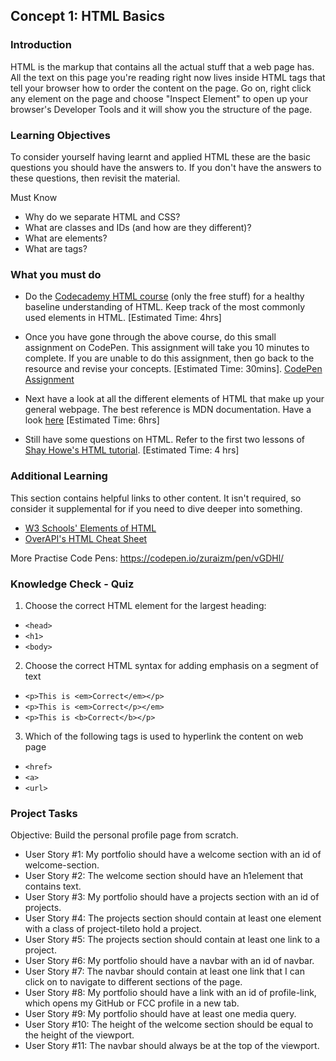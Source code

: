## Concept 1: HTML Basics

### Introduction
HTML is the markup that contains all the actual stuff that a web page has. All the text on this page you're reading right now lives inside HTML tags that tell your browser how to order the content on the page. Go on, right click any element on the page and choose "Inspect Element" to open up your browser's Developer Tools and it will show you the structure of the page.



### Learning Objectives
To consider yourself having learnt and applied HTML these are the basic questions you should have the answers to. If you don't have the answers to these questions, then revisit the material.

Must Know
* Why do we separate HTML and CSS?
* What are classes and IDs (and how are they different)?
* What are elements?
* What are tags?

### What you must do

- Do the [Codecademy HTML course](https://www.codecademy.com/learn/learn-html) (only the free stuff) for a healthy baseline understanding of HTML.  Keep track of the most commonly used elements in HTML. [Estimated Time: 4hrs]

- Once you have gone through the above course, do this small assignment on CodePen. This assignment will take you 10 minutes to complete. If you are unable to do this assignment, then go back to the resource and revise your concepts. [Estimated Time: 30mins]. [CodePen Assignment](https://codepen.io/lambdaschool/pen/RyVowM/)

- Next have a look at all the different elements of HTML that make up your general webpage. The best reference is MDN documentation. Have a look [here](https://developer.mozilla.org/en-US/docs/Web/HTML/Element#Content_sectioning) [Estimated Time: 6hrs]

- Still have some questions on HTML. Refer to the first two lessons of [Shay Howe's HTML tutorial](https://learn.shayhowe.com/html-css/building-your-first-web-page/). [Estimated Time: 4 hrs]   


### Additional Learning
This section contains helpful links to other content. It isn't required, so consider it supplemental for if you need to dive deeper into something.

* [W3 Schools' Elements of HTML](https://www.w3schools.com/html/html_elements.asp)
* [OverAPI's HTML Cheat Sheet](http://overapi.com/html)

More Practise Code Pens: https://codepen.io/zuraizm/pen/vGDHl/

### Knowledge Check - Quiz

1. Choose the correct HTML element for the largest heading:
  - `<head>`
  - `<h1>`
  - `<body>`

2. Choose the correct HTML syntax for adding emphasis on a segment of text
  - `<p>This is <em>Correct</em></p>`
  - `<p>This is <em>Correct</p></em>`
  - `<p>This is <b>Correct</b></p>`

3. Which of the following tags is used to hyperlink the content on web page
  - `<href>`
  - `<a>`
  - `<url>`

### Project Tasks

Objective: Build the personal profile page from scratch.

- User Story #1: My portfolio should have a welcome section with an id of welcome-section.
- User Story #2: The welcome section should have an h1element that contains text.
- User Story #3: My portfolio should have a projects section with an id of projects.
- User Story #4: The projects section should contain at least one element with a class of project-tileto hold a project.
- User Story #5: The projects section should contain at least one link to a project.
- User Story #6: My portfolio should have a navbar with an id of navbar.
- User Story #7: The navbar should contain at least one link that I can click on to navigate to different sections of the page.
- User Story #8: My portfolio should have a link with an id of profile-link, which opens my GitHub or FCC profile in a new tab.
- User Story #9: My portfolio should have at least one media query.
- User Story #10: The height of the welcome section should be equal to the height of the viewport.
- User Story #11: The navbar should always be at the top of the viewport.
